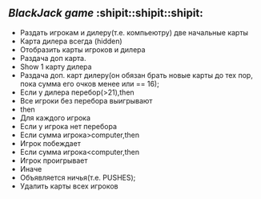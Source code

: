 ## ***BlackJack game*** :shipit::shipit::shipit:

- Раздать игрокам и дилеру(т.е. компьеютру) две начальные карты
- Карта дилера всегда (hidden)
- Отобразить карты игроков и дилера
- Раздача доп карта.
- Show 1 карту дилера
- Раздача доп. карт дилеру(он обязан брать новые карты до тех пор, пока сумма его очков менее или == 16);
- Если у дилера перебор(>21),then
- Все игроки без перебора выигрывают
- then
-  Для каждого игрока
- Если у игрока нет перебора
- Если сумма игрока>computer,then
- Игрок побеждает
- Если сумма игрока<computer,then
- Игрок проигрывает
- Иначе
- Объявляется ничья(т.е. PUSHES);
- Удалить карты всех игроков
